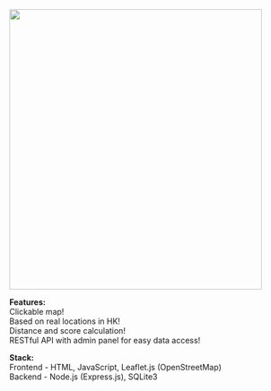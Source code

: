 <img src="https://private-user-images.githubusercontent.com/181451837/423186695-ad2baf12-0ab7-4fb2-b932-bb316cc04516.png?jwt=eyJhbGciOiJIUzI1NiIsInR5cCI6IkpXVCJ9.eyJpc3MiOiJnaXRodWIuY29tIiwiYXVkIjoicmF3LmdpdGh1YnVzZXJjb250ZW50LmNvbSIsImtleSI6ImtleTUiLCJleHAiOjE3NDIxMDMxODcsIm5iZiI6MTc0MjEwMjg4NywicGF0aCI6Ii8xODE0NTE4MzcvNDIzMTg2Njk1LWFkMmJhZjEyLTBhYjctNGZiMi1iOTMyLWJiMzE2Y2MwNDUxNi5wbmc_WC1BbXotQWxnb3JpdGhtPUFXUzQtSE1BQy1TSEEyNTYmWC1BbXotQ3JlZGVudGlhbD1BS0lBVkNPRFlMU0E1M1BRSzRaQSUyRjIwMjUwMzE2JTJGdXMtZWFzdC0xJTJGczMlMkZhd3M0X3JlcXVlc3QmWC1BbXotRGF0ZT0yMDI1MDMxNlQwNTI4MDdaJlgtQW16LUV4cGlyZXM9MzAwJlgtQW16LVNpZ25hdHVyZT1mNzNjY2Y5ZjkyNWFiMDI5MTQyODkyYzI2MWNmYmQzNTU1NTE4MmQ1NjZlNzc4MTc4MjFmZDc4NTA1NWYyMTIyJlgtQW16LVNpZ25lZEhlYWRlcnM9aG9zdCJ9._gSHI9HVGPGxnfNdV7_qjKkHS3exdDtSD8OR289PfBs" width=450 height=500>

**Features:**<br/>
Clickable map!<br/>
Based on real locations in HK!<br/>
Distance and score calculation!<br/>
RESTful API with admin panel for easy data access!

**Stack:**<br/>
Frontend - HTML, JavaScript, Leaflet.js (OpenStreetMap)<br/>
Backend - Node.js (Express.js), SQLite3
